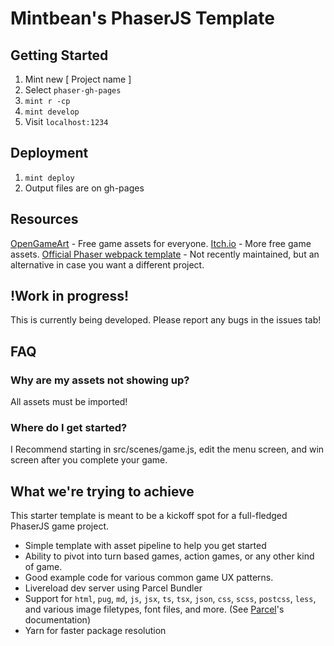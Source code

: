 # Mintbean's PhaserJS Template

## Getting Started

1. Mint new [ Project name ]
2. Select `phaser-gh-pages`
3. `mint r -cp`
4. `mint develop`
5. Visit `localhost:1234`

## Deployment

1. `mint deploy`
2. Output files are on gh-pages

## Resources

[OpenGameArt](https://opengameart.org/) - Free game assets for everyone.
[Itch.io](https://itch.io/game-assets/free) - More free game assets.
[Official Phaser webpack template](https://github.com/photonstorm/phaser3-project-template) - Not recently maintained, but an alternative in case you want a different project.

## !Work in progress!

This is currently being developed. Please report any bugs in the issues tab!

## FAQ

### Why are my assets not showing up?

All assets must be imported!

### Where do I get started?

I Recommend starting in src/scenes/game.js, edit the menu screen, and win screen after you complete your game.

## What we're trying to achieve

This starter template is meant to be a kickoff spot for a full-fledged PhaserJS game project.

- Simple template with asset pipeline to help you get started
- Ability to pivot into turn based games, action games, or any other kind of game.
- Good example code for various common game UX patterns.
- Livereload dev server using Parcel Bundler
- Support for `html`, `pug`, `md`, `js`, `jsx`, `ts`, `tsx`, `json`, `css`, `scss`, `postcss`, `less`, and various
  image filetypes, font files, and more. (See [Parcel](https://github.com/parcel-bundler/parcel)'s documentation)
- Yarn for faster package resolution

